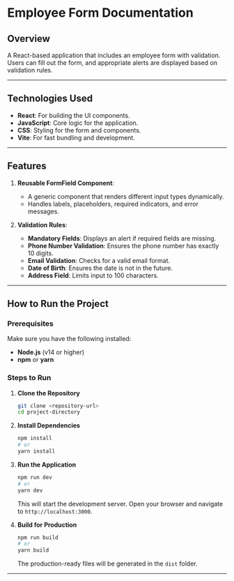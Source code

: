 # Employee Form Documentation

## Overview
A React-based application that includes an employee form with validation. Users can fill out the form, and appropriate alerts are displayed based on validation rules.

---

## Technologies Used
- **React**: For building the UI components.
- **JavaScript**: Core logic for the application.
- **CSS**: Styling for the form and components.
- **Vite**: For fast bundling and development.

---

## Features
1. **Reusable FormField Component**: 
   - A generic component that renders different input types dynamically.
   - Handles labels, placeholders, required indicators, and error messages.
   
2. **Validation Rules**: 
   - **Mandatory Fields**: Displays an alert if required fields are missing.
   - **Phone Number Validation**: Ensures the phone number has exactly 10 digits.
   - **Email Validation**: Checks for a valid email format.
   - **Date of Birth**: Ensures the date is not in the future.
   - **Address Field**: Limits input to 100 characters.

---

## How to Run the Project

### Prerequisites
Make sure you have the following installed:
- **Node.js** (v14 or higher)
- **npm** or **yarn**

### Steps to Run

1. **Clone the Repository**
   ```bash
   git clone <repository-url>
   cd project-directory
   ```

2. **Install Dependencies**
   ```bash
   npm install
   # or
   yarn install
   ```

3. **Run the Application**
   ```bash
   npm run dev
   # or
   yarn dev
   ```
   This will start the development server. Open your browser and navigate to `http://localhost:3000`.

4. **Build for Production**
   ```bash
   npm run build
   # or
   yarn build
   ```
   The production-ready files will be generated in the `dist` folder.

---